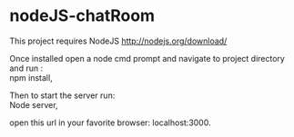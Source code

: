 nodeJS-chatRoom
===============

This project requires NodeJS
http://nodejs.org/download/

Once installed open a node cmd prompt and navigate to project directory and run   :              
npm install,

Then to start the server run:                              
Node server,

open this url in your favorite browser:
localhost:3000.
